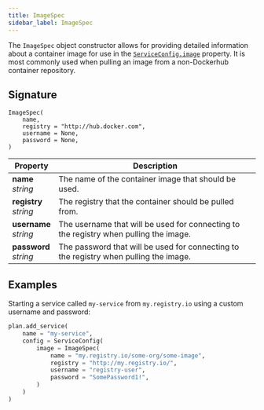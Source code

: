 ```yaml
---
title: ImageSpec
sidebar_label: ImageSpec
---
```


The `ImageSpec` object constructor allows for providing detailed information about a container image for use in the [`ServiceConfig.image`](./service-config.md#image) property. It is most commonly used when pulling an image from a non-Dockerhub container repository.

Signature
---------

```
ImageSpec(
    name, 
    registry = "http://hub.docker.com", 
    username = None, 
    password = None,
)
```

| Property | Description |
| --- | --- |
| **name**<br/>_string_ | The name of the container image that should be used. |
| **registry**<br/>_string_ | The registry that the container should be pulled from. |
| **username**<br/>_string_ | The username that will be used for connecting to the registry when pulling the image. |
| **password**<br/>_string_ | The password that will be used for connecting to the registry when pulling the image. |

Examples
--------
Starting a service called `my-service` from `my.registry.io` using a custom username and password:

```python
plan.add_service(
    name = "my-service",
    config = ServiceConfig(
        image = ImageSpec(
            name = "my.registry.io/some-org/some-image",
            registry = "http://my.registry.io/",
            username = "registry-user",
            password = "SomePassword1!",
        )
    )
)
```
